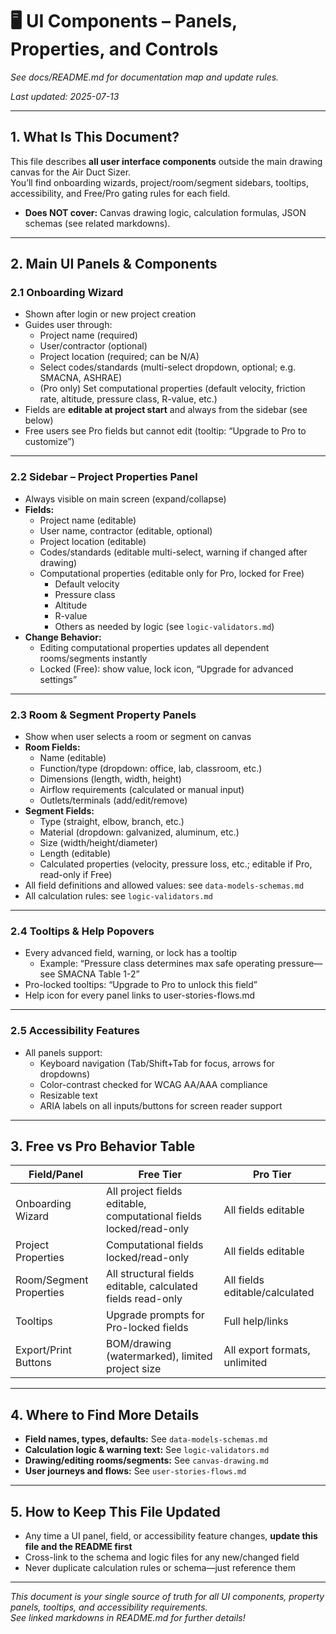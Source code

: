 # 🖥️ UI Components – Panels, Properties, and Controls

_See docs/README.md for documentation map and update rules._

_Last updated: 2025-07-13_

---

## 1. What Is This Document?

This file describes **all user interface components** outside the main drawing canvas for the Air Duct Sizer.  
You’ll find onboarding wizards, project/room/segment sidebars, tooltips, accessibility, and Free/Pro gating rules for each field.

- **Does NOT cover:** Canvas drawing logic, calculation formulas, JSON schemas (see related markdowns).

---

## 2. Main UI Panels & Components

### 2.1 Onboarding Wizard

- Shown after login or new project creation
- Guides user through:
  - Project name (required)
  - User/contractor (optional)
  - Project location (required; can be N/A)
  - Select codes/standards (multi-select dropdown, optional; e.g. SMACNA, ASHRAE)
  - (Pro only) Set computational properties (default velocity, friction rate, altitude, pressure class, R-value, etc.)
- Fields are **editable at project start** and always from the sidebar (see below)
- Free users see Pro fields but cannot edit (tooltip: “Upgrade to Pro to customize”)

---

### 2.2 Sidebar – Project Properties Panel

- Always visible on main screen (expand/collapse)
- **Fields:**
  - Project name (editable)
  - User name, contractor (editable, optional)
  - Project location (editable)
  - Codes/standards (editable multi-select, warning if changed after drawing)
  - Computational properties (editable only for Pro, locked for Free)
    - Default velocity
    - Pressure class
    - Altitude
    - R-value
    - Others as needed by logic (see `logic-validators.md`)
- **Change Behavior:**
  - Editing computational properties updates all dependent rooms/segments instantly
  - Locked (Free): show value, lock icon, “Upgrade for advanced settings”

---

### 2.3 Room & Segment Property Panels

- Show when user selects a room or segment on canvas
- **Room Fields:**
  - Name (editable)
  - Function/type (dropdown: office, lab, classroom, etc.)
  - Dimensions (length, width, height)
  - Airflow requirements (calculated or manual input)
  - Outlets/terminals (add/edit/remove)
- **Segment Fields:**
  - Type (straight, elbow, branch, etc.)
  - Material (dropdown: galvanized, aluminum, etc.)
  - Size (width/height/diameter)
  - Length (editable)
  - Calculated properties (velocity, pressure loss, etc.; editable if Pro, read-only if Free)
- All field definitions and allowed values: see `data-models-schemas.md`
- All calculation rules: see `logic-validators.md`

---

### 2.4 Tooltips & Help Popovers

- Every advanced field, warning, or lock has a tooltip
  - Example: “Pressure class determines max safe operating pressure—see SMACNA Table 1-2”
- Pro-locked tooltips: “Upgrade to Pro to unlock this field”
- Help icon for every panel links to user-stories-flows.md

---

### 2.5 Accessibility Features

- All panels support:
  - Keyboard navigation (Tab/Shift+Tab for focus, arrows for dropdowns)
  - Color-contrast checked for WCAG AA/AAA compliance
  - Resizable text
  - ARIA labels on all inputs/buttons for screen reader support

---

## 3. Free vs Pro Behavior Table

| Field/Panel            | Free Tier        | Pro Tier              |
|------------------------|------------------|-----------------------|
| Onboarding Wizard      | All project fields editable, computational fields locked/read-only | All fields editable       |
| Project Properties     | Computational fields locked/read-only | All fields editable       |
| Room/Segment Properties| All structural fields editable, calculated fields read-only | All fields editable/calculated |
| Tooltips               | Upgrade prompts for Pro-locked fields | Full help/links           |
| Export/Print Buttons   | BOM/drawing (watermarked), limited project size | All export formats, unlimited  |

---

## 4. Where to Find More Details

- **Field names, types, defaults:** See `data-models-schemas.md`
- **Calculation logic & warning text:** See `logic-validators.md`
- **Drawing/editing rooms/segments:** See `canvas-drawing.md`
- **User journeys and flows:** See `user-stories-flows.md`

---

## 5. How to Keep This File Updated

- Any time a UI panel, field, or accessibility feature changes, **update this file and the README first**
- Cross-link to the schema and logic files for any new/changed field
- Never duplicate calculation rules or schema—just reference them

---

*This document is your single source of truth for all UI components, property panels, tooltips, and accessibility requirements.  
See linked markdowns in README.md for further details!*
